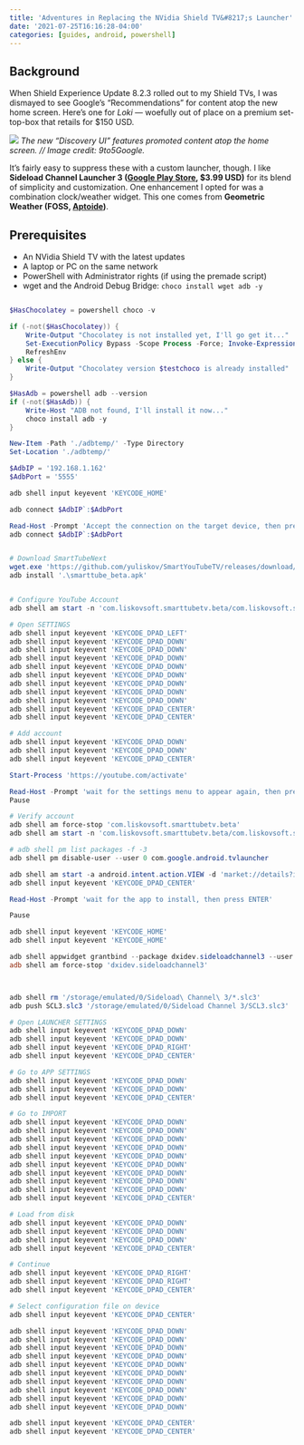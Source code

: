 ```yaml
---
title: 'Adventures in Replacing the NVidia Shield TV&#8217;s Launcher'
date: '2021-07-25T16:16:28-04:00'
categories: [guides, android, powershell]
---
```


## Background

When Shield Experience Update 8.2.3 rolled out to my Shield TVs, I was dismayed to see Google’s “Recommendations” for content atop the new home screen. Here’s one for *Loki* — woefully out of place on a premium set-top-box that retails for $150 USD.

![](https://9to5google.com/wp-content/uploads/sites/4/2021/06/SHIELD_TV_Discover_home-page.png)
_The new “Discovery UI” features promoted content atop the home screen. // Image credit: 9to5Google._

It’s fairly easy to suppress these with a custom launcher, though. I like **Sideload Channel Launcher 3 ([Google Play Store](https://play.google.com/store/apps/details?id=dxidev.sideloadchannel3), $3.99 USD)** for its blend of simplicity and customization. One enhancement I opted for was a combination clock/weather widget. This one comes from **Geometric Weather (FOSS, [Aptoide](https://wangdayeeeeee-weather.en.aptoide.com/app))**.

## Prerequisites

- An NVidia Shield TV with the latest updates
- A laptop or PC on the same network
- PowerShell with Administrator rights (if using the premade script)
- wget and the Android Debug Bridge: `choco install wget adb -y`

```powershell

$HasChocolatey = powershell choco -v

if (-not($HasChocolatey)) {
    Write-Output "Chocolatey is not installed yet, I'll go get it..."
    Set-ExecutionPolicy Bypass -Scope Process -Force; Invoke-Expression ((New-Object System.Net.WebClient).DownloadString('https://chocolatey.org/install.ps1'))
    RefreshEnv
} else {
    Write-Output "Chocolatey version $testchoco is already installed"
}

$HasAdb = powershell adb --version
if (-not($HasAdb)) { 
    Write-Host "ADB not found, I'll install it now..."
    choco install adb -y 
}

New-Item -Path './adbtemp/' -Type Directory
Set-Location './adbtemp/'

$AdbIP = '192.168.1.162'
$AdbPort = '5555'

adb shell input keyevent 'KEYCODE_HOME'

adb connect $AdbIP`:$AdbPort

Read-Host -Prompt 'Accept the connection on the target device, then press ENTER'
adb connect $AdbIP`:$AdbPort


# Download SmartTubeNext
wget.exe 'https://github.com/yuliskov/SmartYouTubeTV/releases/download/beta/smarttube_beta.apk'
adb install '.\smarttube_beta.apk'


# Configure YouTube Account
adb shell am start -n 'com.liskovsoft.smarttubetv.beta/com.liskovsoft.smartyoutubetv2.tv.ui.main.SplashActivity'

# Open SETTINGS
adb shell input keyevent 'KEYCODE_DPAD_LEFT'
adb shell input keyevent 'KEYCODE_DPAD_DOWN'
adb shell input keyevent 'KEYCODE_DPAD_DOWN'
adb shell input keyevent 'KEYCODE_DPAD_DOWN'
adb shell input keyevent 'KEYCODE_DPAD_DOWN'
adb shell input keyevent 'KEYCODE_DPAD_DOWN'
adb shell input keyevent 'KEYCODE_DPAD_DOWN'
adb shell input keyevent 'KEYCODE_DPAD_DOWN'
adb shell input keyevent 'KEYCODE_DPAD_DOWN'
adb shell input keyevent 'KEYCODE_DPAD_CENTER'
adb shell input keyevent 'KEYCODE_DPAD_CENTER'

# Add account
adb shell input keyevent 'KEYCODE_DPAD_DOWN'
adb shell input keyevent 'KEYCODE_DPAD_DOWN'
adb shell input keyevent 'KEYCODE_DPAD_CENTER'

Start-Process 'https://youtube.com/activate'

Read-Host -Prompt 'wait for the settings menu to appear again, then press ENTER'
Pause

# Verify account
adb shell am force-stop 'com.liskovsoft.smarttubetv.beta'
adb shell am start -n 'com.liskovsoft.smarttubetv.beta/com.liskovsoft.smartyoutubetv2.tv.ui.main.SplashActivity'

# adb shell pm list packages -f -3
adb shell pm disable-user --user 0 com.google.android.tvlauncher

adb shell am start -a android.intent.action.VIEW -d 'market://details?id=dxidev.sideloadchannel3'
adb shell input keyevent 'KEYCODE_DPAD_CENTER'

Read-Host -Prompt 'wait for the app to install, then press ENTER'

Pause

adb shell input keyevent 'KEYCODE_HOME'
adb shell input keyevent 'KEYCODE_HOME'

adb shell appwidget grantbind --package dxidev.sideloadchannel3 --user 0
adb shell am force-stop 'dxidev.sideloadchannel3'



adb shell rm '/storage/emulated/0/Sideload\ Channel\ 3/*.slc3'
adb push SCL3.slc3 '/storage/emulated/0/Sideload Channel 3/SCL3.slc3'

# Open LAUNCHER SETTINGS
adb shell input keyevent 'KEYCODE_DPAD_DOWN'
adb shell input keyevent 'KEYCODE_DPAD_DOWN'
adb shell input keyevent 'KEYCODE_DPAD_RIGHT'
adb shell input keyevent 'KEYCODE_DPAD_CENTER'

# Go to APP SETTINGS
adb shell input keyevent 'KEYCODE_DPAD_DOWN'
adb shell input keyevent 'KEYCODE_DPAD_DOWN'
adb shell input keyevent 'KEYCODE_DPAD_CENTER'

# Go to IMPORT
adb shell input keyevent 'KEYCODE_DPAD_DOWN'
adb shell input keyevent 'KEYCODE_DPAD_DOWN'
adb shell input keyevent 'KEYCODE_DPAD_DOWN'
adb shell input keyevent 'KEYCODE_DPAD_DOWN'
adb shell input keyevent 'KEYCODE_DPAD_DOWN'
adb shell input keyevent 'KEYCODE_DPAD_DOWN'
adb shell input keyevent 'KEYCODE_DPAD_DOWN'
adb shell input keyevent 'KEYCODE_DPAD_DOWN'
adb shell input keyevent 'KEYCODE_DPAD_DOWN'
adb shell input keyevent 'KEYCODE_DPAD_CENTER'

# Load from disk
adb shell input keyevent 'KEYCODE_DPAD_DOWN'
adb shell input keyevent 'KEYCODE_DPAD_DOWN'
adb shell input keyevent 'KEYCODE_DPAD_DOWN'
adb shell input keyevent 'KEYCODE_DPAD_CENTER'

# Continue
adb shell input keyevent 'KEYCODE_DPAD_RIGHT'
adb shell input keyevent 'KEYCODE_DPAD_RIGHT'
adb shell input keyevent 'KEYCODE_DPAD_CENTER'

# Select configuration file on device
adb shell input keyevent 'KEYCODE_DPAD_CENTER'

adb shell input keyevent 'KEYCODE_DPAD_DOWN'
adb shell input keyevent 'KEYCODE_DPAD_DOWN'
adb shell input keyevent 'KEYCODE_DPAD_DOWN'
adb shell input keyevent 'KEYCODE_DPAD_DOWN'
adb shell input keyevent 'KEYCODE_DPAD_DOWN'
adb shell input keyevent 'KEYCODE_DPAD_DOWN'
adb shell input keyevent 'KEYCODE_DPAD_DOWN'
adb shell input keyevent 'KEYCODE_DPAD_DOWN'
adb shell input keyevent 'KEYCODE_DPAD_DOWN'
adb shell input keyevent 'KEYCODE_DPAD_DOWN'

adb shell input keyevent 'KEYCODE_DPAD_CENTER'
adb shell input keyevent 'KEYCODE_DPAD_CENTER'
```
